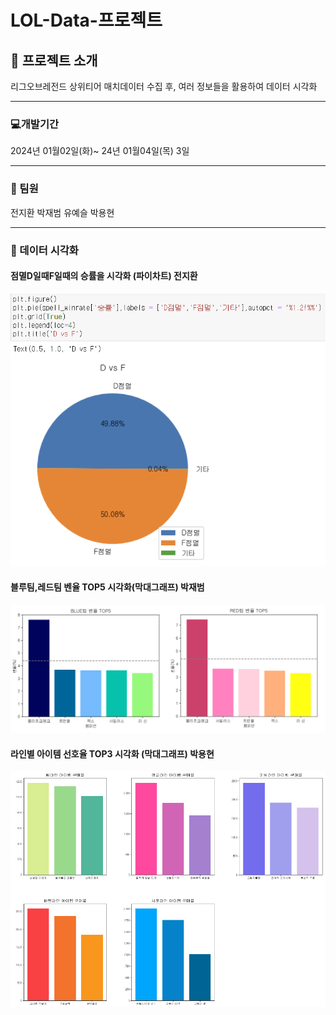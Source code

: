 # LOL-Data-프로젝트

## 📌 프로젝트 소개
리그오브레전드 상위티어 매치데이터 수집 후, 여러 정보들을 활용하여 데이터 시각화
***
### 💻개발기간 
2024년 01월02일(화)~ 24년 01월04일(목) 3일
***
### 💁 팀원

전지환 박재범 유예슬 박용현
***
### 📅 데이터 시각화

#### 점멸D일때F일때의 승률을 시각화 (파이차트) 전지환

![파이차트](https://github.com/yeseul77/LOL-Data-Project/blob/main/%ED%8C%8C%EC%9D%B4%EC%B0%A8%ED%8A%B8.png)



#### 블루팀,레드팀 벤율 TOP5 시각화(막대그래프) 박재범

![막대차트](https://github.com/yeseul77/LOL-Data-Project/blob/main/%EB%A7%89%EB%8C%80%EC%B0%A8%ED%8A%B82.png)



#### 라인별 아이템 선호율 TOP3 시각화 (막대그래프) 박용현

![막대차트](https://github.com/yeseul77/LOL-Data-Project/blob/main/%EB%A7%89%EB%8C%80%EC%B0%A8%ED%8A%B83.png)
